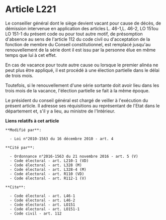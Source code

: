 # Article L221

Le conseiller général dont le siège devient vacant pour cause de décès, de démission intervenue en application des articles
L. 46-1,L. 46-2, LO 151ou LO 151-1 du présent code ou pour tout autre motif, de présomption d'absence au sens de l'article
112 du code civil ou d'acceptation de la fonction de membre du Conseil constitutionnel, est remplacé jusqu'au renouvellement
de la série dont il est issu par la personne élue en même temps que lui à cet effet. 

En cas de vacance pour toute autre cause ou lorsque le premier alinéa ne peut plus être appliqué, il est procédé à une
élection partielle dans le délai de trois mois. 

Toutefois, si le renouvellement d'une série sortante doit avoir lieu dans les trois mois de la vacance, l'élection partielle
se fait à la même époque. 

Le président du conseil général est chargé de veiller à l'exécution du présent article. Il adresse ses réquisitions au
représentant de l'Etat dans le département et, s'il y a lieu, au ministre de l'Intérieur.

**Liens relatifs à cet article**

	**Modifié par**:

	  - Loi n°2010-1563 du 16 décembre 2010 - art. 4

	**Cité par**:

	  - Ordonnance n°2016-1563 du 21 novembre 2016 - art. 5 (V)
	  - Code électoral - art. L210-1 (VD)
	  - Code électoral - art. L328 (M)
	  - Code électoral - art. L328-4 (M)
	  - Code électoral - art. R110 (VD)
	  - Code électoral - art. R112-1 (V)

	**Cite**:

	  - Code électoral - art. L46-1
	  - Code électoral - art. L46-2
	  - Code électoral - art. LO151
	  - Code électoral - art. LO151-1
	  - Code civil - art. 112
